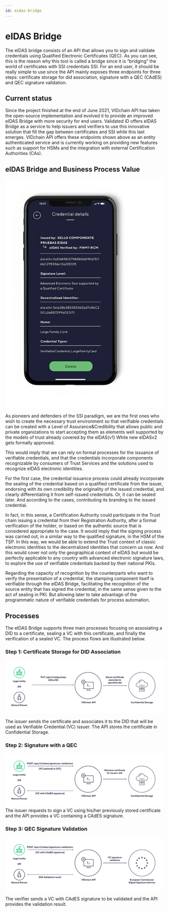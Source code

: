 ```yaml
---
id: eidas-bridge
---
```


# eIDAS Bridge

The eIDAS bridge consists of an API that allows you to sign and validate credentials using Qualified Electronic Certificates (QEC). As you can see, this is the reason why this tool is called a bridge since it is “bridging” the world of certificates with SSI credentials SSI. For an end user, it should be really simple to use since the API mainly exposes three endpoints for three steps: certificate storage for did association, signature with a QEC (CAdES) and QEC signature validation.

## Current status

Since the project finished at the end of June 2021, VIDchain API has taken the open-source implementation and evolved it to provide an improved eIDAS Bridge with more security for end users. Validated ID offers eIDAS Bridge as a service to help issuers and verifiers to use this innovative solution that fill the gap between certificates and SSI while this last emerges. VIDchain API offers these endpoints shown above as an entity authenticated service and is currently working on providing new features such as support for HSMs and the integration with external Certification Authorities (CAs).

## eIDAS Bridge and Business Process Value

![eidas-vc](../_media/eidas-vc.jpeg)

As pioneers and defenders of the SSI paradigm, we are the first ones who wish to create the necessary trust environment so that verifiable credentials can be created with a Level of Assurance&Credibility that allows public and private organizations to start accepting them as elements well supported by the models of trust already covered by the eIDAS(v1) While new eIDASv2 gets formally approved.

This would imply that we can rely on formal processes for the issuance of verifiable credentials, and that the credentials incorporate components recognizable by consumers of Trust Services and the solutions used to recognize eIDAS electronic identities.

For the first case, the credential issuance process could already incorporate the sealing of the credential based on a qualified certificate from the issuer, endorsing with its own credibility the originality of the issued credential, and clearly differentiating it from self-issued credentials. Or, it can be sealed later. And according to the cases, contributing its branding to the issued credential.

In fact, in this sense, a Certification Authority could participate in the Trust chain issuing a credential from their Registration Authority, after a formal verification of the holder, or based on the authentic source that is considered appropriate to the case. It would imply that the signing process was carried out, in a similar way to the qualified signature, in the HSM of the TSP. In this way, we would be able to extend the Trust context of classic electronic identities to the decentralized identities that concern us now. And this would cover not only the geographical context of eIDAS but would be perfectly applicable to any country with advanced electronic signature laws, to explore the use of verifiable credentials backed by their national PKIs.

Regarding the capacity of recognition by the counterparts who want to verify the presentation of a credential, the stamping component itself is verifiable through the eIDAS Bridge, facilitating the recognition of the source entity that has signed the credential, in the same sense given to the act of sealing in PKI. But allowing later to take advantage of the programmatic nature of verifiable credentials for process automation.

## Processes 

The eIDAS Bridge supports three main processes focusing on assosiating a DID to a certificate, sealing a VC with this certificate, and finally the verification of a sealed VC. The process flows are illustrated below. 

### Step 1: Certificate Storage for DID Association

![step1-eidas](../_media/step1-eidas.jpg)

The issuer sends the certificate and associates it to the DID that will be used as Verifiable Credential (VC) issuer. The API stores the certificate in Confidential Storage.

### Step 2: Signature with a QEC

![step2-eidas](../_media/step2-eidas.jpg)
The issuer requests to sign a VC using his/her previously stored certificate and the API provides a VC containing a CAdES signature.

### Step 3: QEC Signature Validation

![step3-eidas](../_media/step3-eidas.jpg)

The verifier sends a VC with CAdES signature to be validated and the API provides the validation result.




